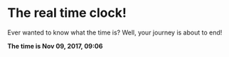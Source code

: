 # The real time clock!

Ever wanted to know what the time is? Well, your journey is about to end!

**The time is Nov 09, 2017, 09:06**